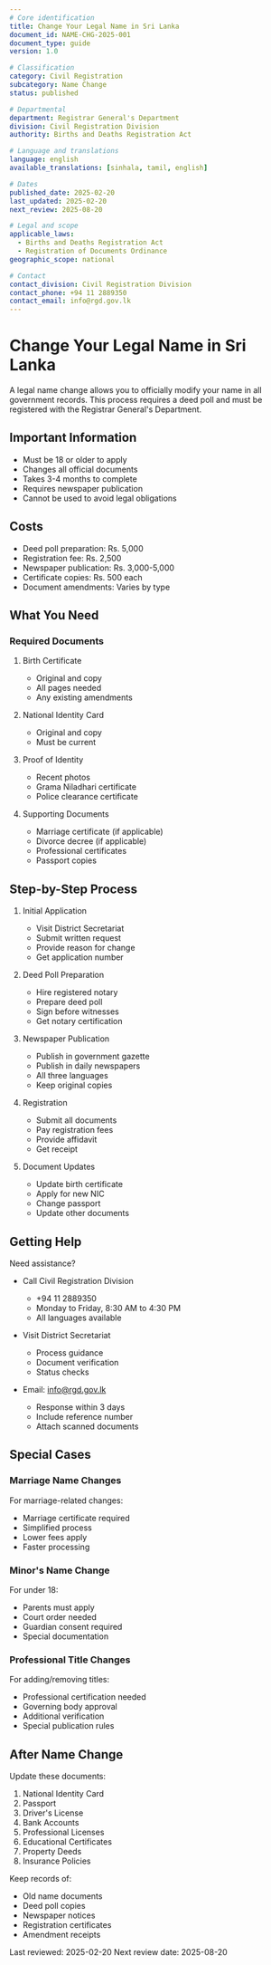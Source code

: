 ```yaml
---
# Core identification
title: Change Your Legal Name in Sri Lanka
document_id: NAME-CHG-2025-001
document_type: guide
version: 1.0

# Classification
category: Civil Registration
subcategory: Name Change
status: published

# Departmental
department: Registrar General's Department
division: Civil Registration Division
authority: Births and Deaths Registration Act

# Language and translations
language: english
available_translations: [sinhala, tamil, english]

# Dates
published_date: 2025-02-20
last_updated: 2025-02-20
next_review: 2025-08-20

# Legal and scope
applicable_laws: 
  - Births and Deaths Registration Act
  - Registration of Documents Ordinance
geographic_scope: national

# Contact
contact_division: Civil Registration Division
contact_phone: +94 11 2889350
contact_email: info@rgd.gov.lk
---
```


# Change Your Legal Name in Sri Lanka

A legal name change allows you to officially modify your name in all government records. This process requires a deed poll and must be registered with the Registrar General's Department.

## Important Information

- Must be 18 or older to apply
- Changes all official documents
- Takes 3-4 months to complete
- Requires newspaper publication
- Cannot be used to avoid legal obligations

## Costs
- Deed poll preparation: Rs. 5,000
- Registration fee: Rs. 2,500
- Newspaper publication: Rs. 3,000-5,000
- Certificate copies: Rs. 500 each
- Document amendments: Varies by type

## What You Need

### Required Documents

1. Birth Certificate
   - Original and copy
   - All pages needed
   - Any existing amendments

2. National Identity Card
   - Original and copy
   - Must be current

3. Proof of Identity
   - Recent photos
   - Grama Niladhari certificate
   - Police clearance certificate

4. Supporting Documents
   - Marriage certificate (if applicable)
   - Divorce decree (if applicable)
   - Professional certificates
   - Passport copies

## Step-by-Step Process

1. Initial Application
   - Visit District Secretariat
   - Submit written request
   - Provide reason for change
   - Get application number

2. Deed Poll Preparation
   - Hire registered notary
   - Prepare deed poll
   - Sign before witnesses
   - Get notary certification

3. Newspaper Publication
   - Publish in government gazette
   - Publish in daily newspapers
   - All three languages
   - Keep original copies

4. Registration
   - Submit all documents
   - Pay registration fees
   - Provide affidavit
   - Get receipt

5. Document Updates
   - Update birth certificate
   - Apply for new NIC
   - Change passport
   - Update other documents

## Getting Help

Need assistance?

- Call Civil Registration Division
    - +94 11 2889350
    - Monday to Friday, 8:30 AM to 4:30 PM
    - All languages available

- Visit District Secretariat
    - Process guidance
    - Document verification
    - Status checks

- Email: info@rgd.gov.lk
    - Response within 3 days
    - Include reference number
    - Attach scanned documents

## Special Cases

### Marriage Name Changes
For marriage-related changes:
- Marriage certificate required
- Simplified process
- Lower fees apply
- Faster processing

### Minor's Name Change
For under 18:
- Parents must apply
- Court order needed
- Guardian consent required
- Special documentation

### Professional Title Changes
For adding/removing titles:
- Professional certification needed
- Governing body approval
- Additional verification
- Special publication rules

## After Name Change

Update these documents:
1. National Identity Card
2. Passport
3. Driver's License
4. Bank Accounts
5. Professional Licenses
6. Educational Certificates
7. Property Deeds
8. Insurance Policies

Keep records of:
- Old name documents
- Deed poll copies
- Newspaper notices
- Registration certificates
- Amendment receipts

Last reviewed: 2025-02-20
Next review date: 2025-08-20